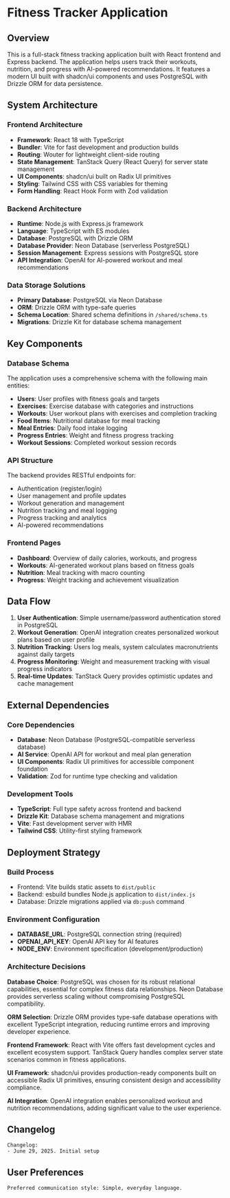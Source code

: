 # Fitness Tracker Application

## Overview

This is a full-stack fitness tracking application built with React frontend and Express backend. The application helps users track their workouts, nutrition, and progress with AI-powered recommendations. It features a modern UI built with shadcn/ui components and uses PostgreSQL with Drizzle ORM for data persistence.

## System Architecture

### Frontend Architecture
- **Framework**: React 18 with TypeScript
- **Bundler**: Vite for fast development and production builds
- **Routing**: Wouter for lightweight client-side routing
- **State Management**: TanStack Query (React Query) for server state management
- **UI Components**: shadcn/ui built on Radix UI primitives
- **Styling**: Tailwind CSS with CSS variables for theming
- **Form Handling**: React Hook Form with Zod validation

### Backend Architecture
- **Runtime**: Node.js with Express.js framework
- **Language**: TypeScript with ES modules
- **Database**: PostgreSQL with Drizzle ORM
- **Database Provider**: Neon Database (serverless PostgreSQL)
- **Session Management**: Express sessions with PostgreSQL store
- **API Integration**: OpenAI for AI-powered workout and meal recommendations

### Data Storage Solutions
- **Primary Database**: PostgreSQL via Neon Database
- **ORM**: Drizzle ORM with type-safe queries
- **Schema Location**: Shared schema definitions in `/shared/schema.ts`
- **Migrations**: Drizzle Kit for database schema management

## Key Components

### Database Schema
The application uses a comprehensive schema with the following main entities:
- **Users**: User profiles with fitness goals and targets
- **Exercises**: Exercise database with categories and instructions
- **Workouts**: User workout plans with exercises and completion tracking
- **Food Items**: Nutritional database for meal tracking
- **Meal Entries**: Daily food intake logging
- **Progress Entries**: Weight and fitness progress tracking
- **Workout Sessions**: Completed workout session records

### API Structure
The backend provides RESTful endpoints for:
- Authentication (register/login)
- User management and profile updates
- Workout generation and management
- Nutrition tracking and meal logging
- Progress tracking and analytics
- AI-powered recommendations

### Frontend Pages
- **Dashboard**: Overview of daily calories, workouts, and progress
- **Workouts**: AI-generated workout plans based on fitness goals
- **Nutrition**: Meal tracking with macro counting
- **Progress**: Weight tracking and achievement visualization

## Data Flow

1. **User Authentication**: Simple username/password authentication stored in PostgreSQL
2. **Workout Generation**: OpenAI integration creates personalized workout plans based on user profile
3. **Nutrition Tracking**: Users log meals, system calculates macronutrients against daily targets
4. **Progress Monitoring**: Weight and measurement tracking with visual progress indicators
5. **Real-time Updates**: TanStack Query provides optimistic updates and cache management

## External Dependencies

### Core Dependencies
- **Database**: Neon Database (PostgreSQL-compatible serverless database)
- **AI Service**: OpenAI API for workout and meal plan generation
- **UI Components**: Radix UI primitives for accessible component foundation
- **Validation**: Zod for runtime type checking and validation

### Development Tools
- **TypeScript**: Full type safety across frontend and backend
- **Drizzle Kit**: Database schema management and migrations
- **Vite**: Fast development server with HMR
- **Tailwind CSS**: Utility-first styling framework

## Deployment Strategy

### Build Process
- Frontend: Vite builds static assets to `dist/public`
- Backend: esbuild bundles Node.js application to `dist/index.js`
- Database: Drizzle migrations applied via `db:push` command

### Environment Configuration
- **DATABASE_URL**: PostgreSQL connection string (required)
- **OPENAI_API_KEY**: OpenAI API key for AI features
- **NODE_ENV**: Environment specification (development/production)

### Architecture Decisions

**Database Choice**: PostgreSQL was chosen for its robust relational capabilities, essential for complex fitness data relationships. Neon Database provides serverless scaling without compromising PostgreSQL compatibility.

**ORM Selection**: Drizzle ORM provides type-safe database operations with excellent TypeScript integration, reducing runtime errors and improving developer experience.

**Frontend Framework**: React with Vite offers fast development cycles and excellent ecosystem support. TanStack Query handles complex server state scenarios common in fitness applications.

**UI Framework**: shadcn/ui provides production-ready components built on accessible Radix UI primitives, ensuring consistent design and accessibility compliance.

**AI Integration**: OpenAI integration enables personalized workout and nutrition recommendations, adding significant value to the user experience.

## Changelog

```
Changelog:
- June 29, 2025. Initial setup
```

## User Preferences

```
Preferred communication style: Simple, everyday language.
```